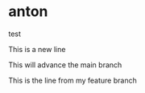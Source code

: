 # anton
test

This is a new line

This will advance the main branch

This is the line from my feature branch
